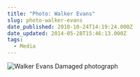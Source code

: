 ```yaml
---
title: "Photo: Walker Evans"
slug: photo-walker-evans
date_published: 2010-10-24T14:19:24.000Z
date_updated: 2014-05-28T15:46:13.000Z
tags:
  - Media
---
```


![Walker Evans Damaged photograph](http://res.cloudinary.com/joelgoodman/image/upload/h_200,w_300/v1401313574/DSC_4413_uwq6it.jpg)
